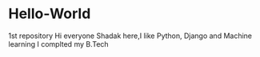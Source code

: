 # Hello-World
1st repository
Hi everyone
Shadak here,I like Python, Django and Machine learning 
I complted my B.Tech
